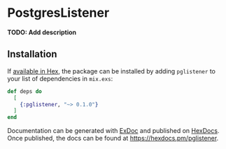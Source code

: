 # PostgresListener

**TODO: Add description**

## Installation

If [available in Hex](https://hex.pm/docs/publish), the package can be installed
by adding `pglistener` to your list of dependencies in `mix.exs`:

```elixir
def deps do
  [
    {:pglistener, "~> 0.1.0"}
  ]
end
```

Documentation can be generated with [ExDoc](https://github.com/elixir-lang/ex_doc)
and published on [HexDocs](https://hexdocs.pm). Once published, the docs can
be found at <https://hexdocs.pm/pglistener>.

